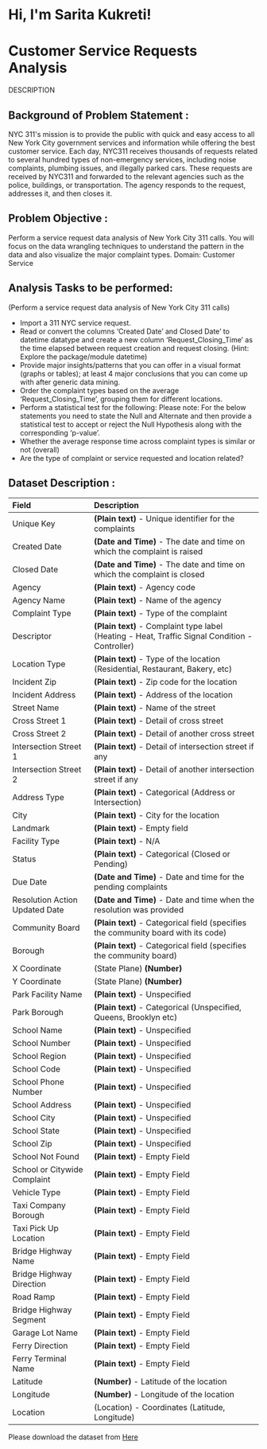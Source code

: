 
# Hi, I'm Sarita Kukreti!

  
# Customer Service Requests Analysis

DESCRIPTION


## Background of Problem Statement :

NYC 311's mission is to provide the public with quick and easy access to all New York City government services and information while offering the best customer service. Each day, NYC311 receives thousands of requests related to several hundred types of non-emergency services, including noise complaints, plumbing issues, and illegally parked cars. These requests are received by NYC311 and forwarded to the relevant agencies such as the police, buildings, or transportation. The agency responds to the request, addresses it, and then closes it.


## Problem Objective :

Perform a service request data analysis of New York City 311 calls. You will focus on the data wrangling techniques to understand the pattern in the data and also visualize the major complaint types.
Domain: Customer Service

## Analysis Tasks to be performed:
(Perform a service request data analysis of New York City 311 calls) 
* Import a 311 NYC service request.
* Read or convert the columns ‘Created Date’ and Closed Date’ to datetime datatype and create a new column ‘Request_Closing_Time’ as the time elapsed between request creation and request closing. (Hint: Explore the package/module datetime)
* Provide major insights/patterns that you can offer in a visual format (graphs or tables); at least 4 major conclusions that you can come up with after generic data mining.
* Order the complaint types based on the average ‘Request_Closing_Time’, grouping them for different locations.
* Perform a statistical test for the following:
Please note: For the below statements you need to state the Null and Alternate and then provide a statistical test to accept or reject the Null Hypothesis along with the corresponding ‘p-value’.
* Whether the average response time across complaint types is similar or not (overall)
* Are the type of complaint or service requested and location related?

## Dataset Description :

| Field | Description                |
| :-------- |:------------------------- |
|Unique Key	| **(Plain text)** - Unique identifier for the complaints |
|Created Date	| **(Date and Time)** - The date and time on which the complaint is raised |
|Closed Date	| **(Date and Time)**  - The date and time on which the complaint is closed |
|Agency	| **(Plain text)** - Agency code |
|Agency Name	| **(Plain text)** - Name of the agency |
|Complaint Type	| **(Plain text)** - Type of the complaint |
|Descriptor	| **(Plain text)** - Complaint type label (Heating - Heat, Traffic Signal Condition - Controller) |
|Location Type	| **(Plain text)** - Type of the location (Residential, Restaurant, Bakery, etc) |
|Incident Zip	| **(Plain text)** - Zip code for the location |
|Incident Address	| **(Plain text)** - Address of the location |
|Street Name	| **(Plain text)** - Name of the street |
|Cross Street 1	| **(Plain text)** - Detail of cross street |
|Cross Street 2	| **(Plain text)** - Detail of another cross street |
|Intersection Street 1	| **(Plain text)** - Detail of intersection street if any |
|Intersection Street 2	| **(Plain text)** - Detail of another intersection street if any |
|Address Type	| **(Plain text)** - Categorical (Address or Intersection) |
|City	| **(Plain text)** - City for the location |
|Landmark	| **(Plain text)** - Empty field |
|Facility Type	| **(Plain text)** - N/A |
|Status	| **(Plain text)** - Categorical (Closed or Pending) |
|Due Date	| **(Date and Time)** - Date and time for the pending complaints |
|Resolution Action Updated Date	| **(Date and Time)** - Date and time when the resolution was provided |
|Community Board	| **(Plain text)** - Categorical field (specifies the community board with its code) |
|Borough	| **(Plain text)** - Categorical field (specifies the community board) |
|X Coordinate	| (State Plane) **(Number)** |
|Y Coordinate	| (State Plane) **(Number)** |
|Park Facility Name	| **(Plain text)** - Unspecified |
|Park Borough	| **(Plain text)** - Categorical (Unspecified, Queens, Brooklyn etc) |
|School Name	| **(Plain text)** - Unspecified |
|School Number	| **(Plain text)**  - Unspecified |
|School Region	| **(Plain text)**  - Unspecified |
|School Code	| **(Plain text)**  - Unspecified |
|School Phone Number	| **(Plain text)**  - Unspecified |
|School Address	| **(Plain text)**  - Unspecified |
|School City	| **(Plain text)**  - Unspecified |
|School State	| **(Plain text)**  - Unspecified |
|School Zip	| **(Plain text)**  - Unspecified |
|School Not Found	| **(Plain text)**  - Empty Field |
|School or Citywide Complaint	| **(Plain text)**  - Empty Field |
|Vehicle Type	| **(Plain text)**  - Empty Field |
|Taxi Company Borough	| **(Plain text)**  - Empty Field |
|Taxi Pick Up Location	| **(Plain text)**  - Empty Field |
|Bridge Highway Name	| **(Plain text)**  - Empty Field |
|Bridge Highway Direction	| **(Plain text)**  - Empty Field |
|Road Ramp	| **(Plain text)**  - Empty Field |
|Bridge Highway Segment	| **(Plain text)**  - Empty Field |
|Garage Lot Name	| **(Plain text)**  - Empty Field |
|Ferry Direction	| **(Plain text)**  - Empty Field |
|Ferry Terminal Name	| **(Plain text)**  - Empty Field |
|Latitude	| **(Number)** - Latitude of the location |
|Longitude	| **(Number)** - Longitude of the location |
|Location	| (Location) - Coordinates (Latitude, Longitude) |

Please download the dataset from [Here](https://simplilearn-data-science.s3.ap-south-1.amazonaws.com/Data+Science+with+Python/Assessment/Customer+Service+Requests+Analysis/DataSets/311_Service_Requests_from_2010_to_Present.csv)



  